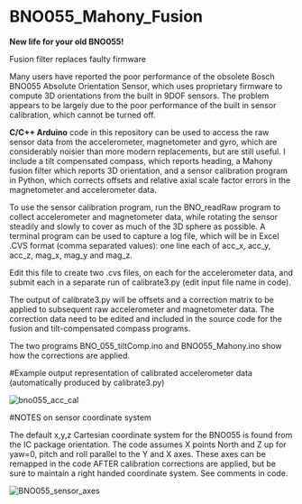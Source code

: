 # BNO055_Mahony_Fusion

**New life for your old BNO055!**

Fusion filter replaces faulty firmware

Many users have reported the poor performance of the obsolete Bosch BNO055 Absolute Orientation Sensor, which uses proprietary firmware to compute 3D orientations from the built in 9DOF sensors. The problem appears to be largely due to the poor performance of the built in sensor calibration, which cannot be turned off.

**C/C++ Arduino** code in this repository can be used to access the raw sensor data from the accelerometer, magnetometer and gyro, which are considerably noisier than more modern replacements, but are still useful.  I include a tilt compensated compass, which reports heading, a Mahony fusion filter which reports 3D orientation, and a sensor calibration program in Python, which corrects offsets and relative axial scale factor errors in the magnetometer and accelerometer data.

To use the sensor calibration program, run the BNO_readRaw program to collect accelerometer and magnetometer data, while rotating the sensor steadily and slowly to cover as much of the 3D sphere as possible. A terminal program can be used to capture a log file, which will be in Excel .CVS format (comma separated values): one line each of acc_x, acc_y, acc_z, mag_x, mag_y and mag_z.  

Edit this file to create two .cvs files, on each for the accelerometer data, and submit each in a separate run of calibrate3.py (edit input file name in code).

The output of calibrate3.py will be offsets and a correction matrix to be applied to subsequent raw accelerometer and magnetometer data. The correction data need to be edited and included in the source code for the fusion and tilt-compensated compass programs.

The two programs BNO_055_tiltComp.ino and BNO055_Mahony.ino show how the corrections are applied.

#Example output representation of calibrated accelerometer data (automatically produced by calibrate3.py)

![bno055_acc_cal](https://github.com/user-attachments/assets/44bc021d-9d8b-48cd-ad0e-90138bdcdff9)


#NOTES on sensor coordinate system

The default x,y,z Cartesian coordinate system for the BNO055 is found from the IC package orientation.
The code assumes X points North and Z up for yaw=0, pitch and roll parallel to the Y and X axes. These axes can be remapped in the code AFTER calibration corrections are applied, but be sure to maintain a right handed coordinate system. See comments in code.

![BNO055_sensor_axes](https://github.com/user-attachments/assets/29e71baa-8792-407b-90f1-b32d8829fae2)
